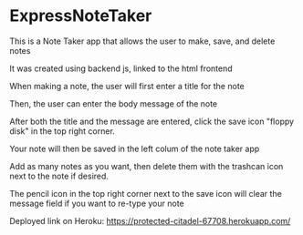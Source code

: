 # ExpressNoteTaker

This is a Note Taker app that allows the user to make, save, and delete notes 

It was created using backend js, linked to the html frontend 

When making a note, the user will first enter a title for the note 

Then, the user can enter the body message of the note

After both the title and the message are entered, click the save icon "floppy disk" in the top right corner. 

Your note will then be saved in the left colum of the note taker app

Add as many notes as you want, then delete them with the trashcan icon next to the note if desired. 

The pencil icon in the top right corner next to the save icon will clear the message field if you want to re-type your note

Deployed link on Heroku: https://protected-citadel-67708.herokuapp.com/
